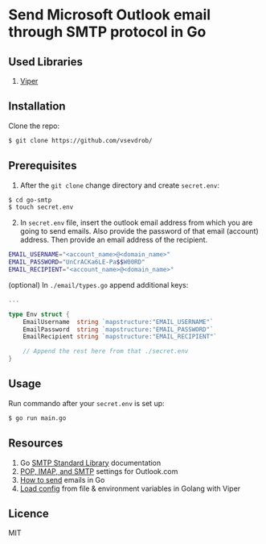 # Send Microsoft Outlook email through SMTP protocol in Go

## Used Libraries
1. [Viper](github.com/spf13/viper)

## Installation

Clone the repo:

```bash
$ git clone https://github.com/vsevdrob/
```

## Prerequisites

1. After the `git clone` change directory and create `secret.env`:

```bash
$ cd go-smtp
$ touch secret.env
```

2. In `secret.env` file, insert the outlook email address from which you are going to send emails. Also provide the password of that email (account) address. Then provide an email address of the recipient.

```bash
EMAIL_USERNAME="<account_name>@<domain_name>"
EMAIL_PASSWORD="UnCrACKa6LE-Pa$$W00RD"
EMAIL_RECIPIENT="<account_name>@<domain_name>"
```

(optional) In `./email/types.go` append additional keys:

```go
...

type Env struct {
    EmailUsername  string `mapstructure:"EMAIL_USERNAME"`
    EmailPassword  string `mapstructure:"EMAIL_PASSWORD"`
    EmailRecipient string `mapstructure:"EMAIL_RECIPIENT"`

    // Append the rest here from that ./secret.env
}
```

## Usage

Run commando after your `secret.env` is set up:

```bash
$ go run main.go
```

## Resources

1. Go [SMTP Standard Library](https://pkg.go.dev/net/smtp) documentation
1. [POP, IMAP, and SMTP](https://support.microsoft.com/en-us/office/pop-imap-and-smtp-settings-for-outlook-com-d088b986-291d-42b8-9564-9c414e2aa040) settings for Outlook.com
2. [How to send](https://mailtrap.io/blog/golang-send-email/) emails in Go
3. [Load config](https://dev.to/techschoolguru/load-config-from-file-environment-variables-in-golang-with-viper-2j2d) from file & environment variables in Golang with Viper

## Licence

MIT

